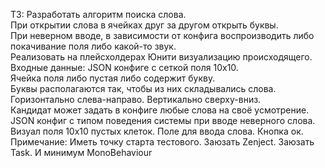 ТЗ: Разработать алгоритм поиска слова.\
При открытии слова в ячейках друг за другом открыть буквы.\
При неверном вводе, в зависимости от конфига воспроизводить либо покачивание поля либо какой-то звук.\
Реализовать на плейсхолдерах Юнити визуализацию происходящего.\
Входные данные: JSON конфиге с сеткой поля 10x10.\
Ячейка поля либо пустая либо содержит букву.\
Буквы располагаются так, чтобы из них складывались слова.\
Горизонтально слева-направо. Вертикально сверху-вниз.\
Кандидат может задать в конфиге любые слова на своё усмотрение.\
JSON конфиг с типом поведения системы при вводе неверного слова.\
Визуал поля 10х10 пустых клеток. Поле для ввода слова. Кнопка ок.\
Примечание: Иметь точку старта тестового. Заюзать Zenject. Заюзать Task. И минимум MonoBehaviour
